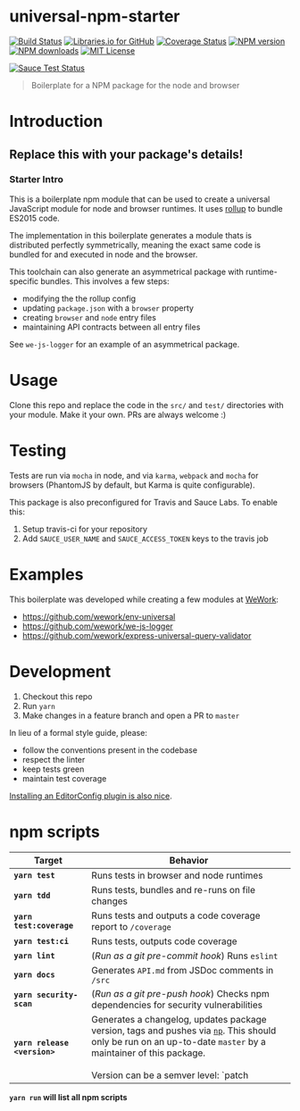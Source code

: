 universal-npm-starter
================

[![Build Status][travis-image]][travis-url]
[![Libraries.io for GitHub][librariesio-image]][librariesio-url]
[![Coverage Status][coveralls-image]][coveralls-url]
[![NPM version][npm-version-image]][npm-url]
[![NPM downloads][npm-downloads-image]][npm-url]
[![MIT License][license-image]][license-url]

[![Sauce Test Status][saucelabs-image]][saucelabs-url]

>Boilerplate for a NPM package for the node and browser

# Introduction

## Replace this with your package's details!

### Starter Intro

This is a boilerplate npm module that can be used to create a universal JavaScript module for node and browser runtimes. It uses [rollup](http://rollupjs.org/) to bundle ES2015 code.

The implementation in this boilerplate generates a module thats is distributed perfectly symmetrically, meaning the exact same code is bundled for and executed in node and the browser.

This toolchain can also generate an asymmetrical package with runtime-specific bundles. This involves a few steps:
- modifying the the rollup config
- updating `package.json` with a `browser` property
- creating `browser` and `node` entry files
- maintaining API contracts between all entry files

See `we-js-logger` for an example of an asymmetrical package.

# Usage

Clone this repo and replace the code in the `src/` and `test/` directories with your module. Make it your own. PRs are always welcome :)

# Testing

Tests are run via `mocha` in node, and via `karma`, `webpack` and `mocha` for browsers (PhantomJS by default, but Karma is quite configurable).

This package is also preconfigured for Travis and Sauce Labs. To enable this:

1. Setup travis-ci for your repository
2. Add `SAUCE_USER_NAME` and `SAUCE_ACCESS_TOKEN` keys to the travis job

# Examples

This boilerplate was developed while creating a few modules at [WeWork](https://www.wework.com):

- https://github.com/wework/env-universal
- https://github.com/wework/we-js-logger
- https://github.com/wework/express-universal-query-validator

# Development

1. Checkout this repo
2. Run `yarn`
3. Make changes in a feature branch and open a PR to `master`

In lieu of a formal style guide, please:

 - follow the conventions present in the codebase
 - respect the linter
 - keep tests green
 - maintain test coverage

[Installing an EditorConfig plugin is also nice](http://editorconfig.org/#download).

# npm scripts

Target | Behavior
------------ | -------------
**`yarn test`** | Runs tests in browser and node runtimes
**`yarn tdd`** | Runs tests, bundles and re-runs on file changes
**`yarn test:coverage`** | Runs tests and outputs a code coverage report to `/coverage`
**`yarn test:ci`** | Runs tests, outputs code coverage
**`yarn lint`** | (*Run as a git pre-commit hook*) Runs `eslint`
**`yarn docs`** | Generates `API.md` from JSDoc comments in `/src`
**`yarn security-scan`** | (*Run as a git pre-push hook*) Checks npm dependencies for security vulnerabilities
**`yarn release <version>`** | Generates a changelog, updates package version, tags and pushes via [`np`](https://www.npmjs.com/package/np). This should only be run on an up-to-date `master` by a maintainer of this package. <br /><br />Version can be a semver level: `patch | minor | major | prepatch | preminor | premajor | prerelease`, or a valid semver version: `1.2.3`.

**`yarn run` will list all npm scripts**


[npm-url]: https://npmjs.org/package/universal-npm-starter
[npm-version-image]: http://img.shields.io/npm/v/universal-npm-starter.svg?style=flat-square
[npm-downloads-image]: http://img.shields.io/npm/dm/universal-npm-starter.svg?style=flat-square

[coveralls-image]:https://coveralls.io/repos/github/nason/universal-npm-starter/badge.svg?branch=master
[coveralls-url]:https://coveralls.io/github/nason/universal-npm-starter?branch=master

[travis-url]:https://travis-ci.org/nason/universal-npm-starter
[travis-image]: https://travis-ci.org/nason/universal-npm-starter.svg?branch=master

[saucelabs-image]:https://saucelabs.com/browser-matrix/universal-npm-starter.svg
[saucelabs-url]:https://saucelabs.com/u/universal-npm-starter

[license-url]: LICENSE
[license-image]: http://img.shields.io/badge/license-MIT-000000.svg?style=flat-square

[librariesio-url]: https://libraries.io/npm/universal-npm-starter
[librariesio-image]: https://img.shields.io/librariesio/github/nason/universal-npm-starter.svg?maxAge=2592000
